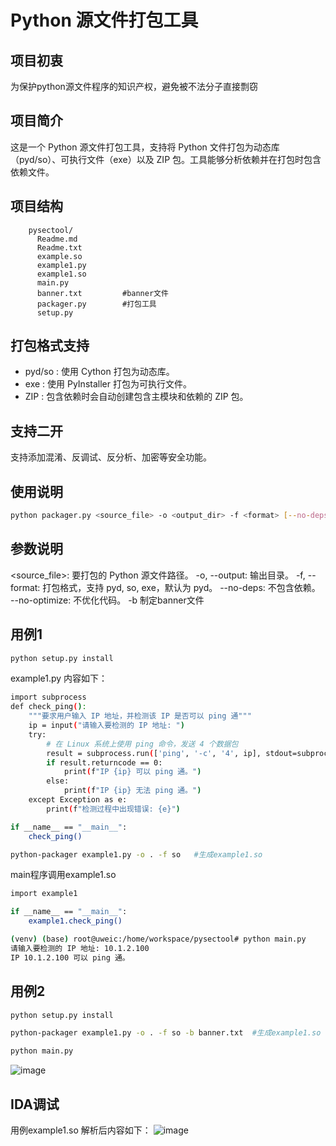# Python 源文件打包工具

## 项目初衷
为保护python源文件程序的知识产权，避免被不法分子直接剽窃

## 项目简介
这是一个 Python 源文件打包工具，支持将 Python 文件打包为动态库（pyd/so）、可执行文件（exe）以及 ZIP 包。工具能够分析依赖并在打包时包含依赖文件。

## 项目结构
```plaintext
    pysectool/ 
      Readme.md 
      Readme.txt      
      example.so 
      example1.py 
      example1.so 
      main.py
      banner.txt         #banner文件
      packager.py        #打包工具
      setup.py           
  ```    

## 打包格式支持
- pyd/so : 使用 Cython 打包为动态库。
- exe : 使用 PyInstaller 打包为可执行文件。
- ZIP : 包含依赖时会自动创建包含主模块和依赖的 ZIP 包。

## 支持二开
支持添加混淆、反调试、反分析、加密等安全功能。


## 使用说明
```bash
python packager.py <source_file> -o <output_dir> -f <format> [--no-deps] [--no-optimize] -b <banner>
```

## 参数说明
<source_file>: 要打包的 Python 源文件路径。
-o, --output: 输出目录。
-f, --format: 打包格式，支持 pyd, so, exe，默认为 pyd。
--no-deps: 不包含依赖。
--no-optimize: 不优化代码。
-b 制定banner文件


## 用例1
```bash
python setup.py install
```

example1.py 内容如下：
```bash
import subprocess
def check_ping(): 
    """要求用户输入 IP 地址，并检测该 IP 是否可以 ping 通"""
    ip = input("请输入要检测的 IP 地址: ")
    try:
        # 在 Linux 系统上使用 ping 命令，发送 4 个数据包
        result = subprocess.run(['ping', '-c', '4', ip], stdout=subprocess.PIPE, stderr=subprocess.PIPE, text=True)
        if result.returncode == 0:
            print(f"IP {ip} 可以 ping 通。")
        else:
            print(f"IP {ip} 无法 ping 通。")
    except Exception as e:
        print(f"检测过程中出现错误: {e}")

if __name__ == "__main__":
    check_ping()
```

```bash
python-packager example1.py -o . -f so   #生成example1.so
```

main程序调用example1.so

```bash
import example1

if __name__ == "__main__":
    example1.check_ping()
```

```bash
(venv) (base) root@uweic:/home/workspace/pysectool# python main.py 
请输入要检测的 IP 地址: 10.1.2.100
IP 10.1.2.100 可以 ping 通。
```

## 用例2
```bash
python setup.py install
```
```bash
python-packager example1.py -o . -f so -b banner.txt  #生成example1.so
```
```bash
python main.py
```
![image](https://github.com/user-attachments/assets/ad393761-5eda-4ab0-8ad0-9f9159d39d5f)


## IDA调试
用例example1.so
解析后内容如下：
![image](https://github.com/user-attachments/assets/bbbb4ebf-1cfa-4026-9876-cfb62eac9709)

